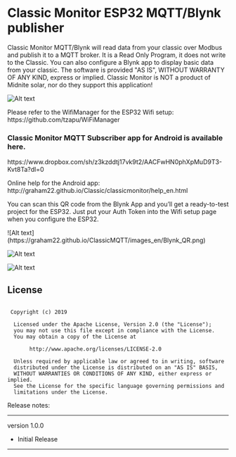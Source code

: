 
<h1>Classic Monitor ESP32 MQTT/Blynk publisher</h1>



<p>
Classic Monitor MQTT/Blynk will read data from your classic over Modbus and publish it to a MQTT broker. It is a Read Only Program, it does not write to the Classic.
You can also configure a Blynk app to display basic data from your classic.
The software is provided "AS IS", WITHOUT WARRANTY OF ANY KIND, express or implied.
Classic Monitor is NOT a product of Midnite solar, nor do they support this application!
</p>


![Alt text](https://graham22.github.io/ClassicMQTT/images_en/ESP32.png)

<p>
Please refer to the WifiManager for the ESP32 Wifi setup: https://github.com/tzapu/WiFiManager
</p>

<p>
<h3>Classic Monitor MQTT Subscriber app for Android is available here.</h3>
</p>

<p>
https://www.dropbox.com/sh/z3kzddtj17vk9t2/AACFwHN0phXpMuD9T3-Kvt8Ta?dl=0
</p>

<p>
Online help for the Android app: http://graham22.github.io/Classic/classicmonitor/help_en.html
</p>
<p>
You can scan this QR code from the Blynk App and you’ll get a ready-to-test project for the ESP32. Just put your Auth Token into the Wifi setup page when you configure the ESP32. 
</p>
![Alt text](https://graham22.github.io/ClassicMQTT/images_en/Blynk_QR.png)

![Alt text](https://graham22.github.io/ClassicMQTT/images_en/Blynk.png)

![Alt text](https://graham22.github.io/ClassicMQTT/images_en/IPAD.png)

## License
```

 Copyright (c) 2019

  Licensed under the Apache License, Version 2.0 (the "License");
  you may not use this file except in compliance with the License.
  You may obtain a copy of the License at

       http://www.apache.org/licenses/LICENSE-2.0

  Unless required by applicable law or agreed to in writing, software
  distributed under the License is distributed on an "AS IS" BASIS,
  WITHOUT WARRANTIES OR CONDITIONS OF ANY KIND, either express or implied.
  See the License for the specific language governing permissions and
  limitations under the License.

```


Release notes:

-----------------

version 1.0.0

<ul>
<li>Initial Release</li>
</ul>

-----------------

